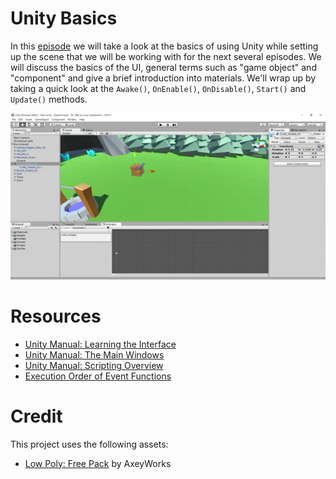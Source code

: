 
# Unity Basics

In this [episode](https://channel9.msdn.com/Shows/dotGAME/Basics-of-Unity) we will take a look at the basics of using Unity while setting up the scene that we will be working with for the next several episodes. We will discuss the basics of the UI, general terms such as "game object" and  "component" and give a brief introduction into materials. We'll wrap up by taking a quick look at the `Awake()`, `OnEnable()`, `OnDisable()`, `Start()` and `Update()` methods.

[![screenshot](screenshot.png)](https://channel9.msdn.com/Shows/dotGAME/Basics-of-Unity)

# Resources

* [Unity Manual: Learning the Interface](https://docs.unity3d.com/Manual/LearningtheInterface.html)
* [Unity Manual: The Main Windows](https://docs.unity3d.com/Manual/UsingTheEditor.html)
* [Unity Manual: Scripting Overview](https://docs.unity3d.com/Manual/ScriptingConcepts.html)
* [Execution Order of Event Functions](https://docs.unity3d.com/Manual/ExecutionOrder.html)

# Credit

This project uses the following assets:

* [Low Poly: Free Pack](https://www.assetstore.unity3d.com/en/#!/content/58821) by AxeyWorks
